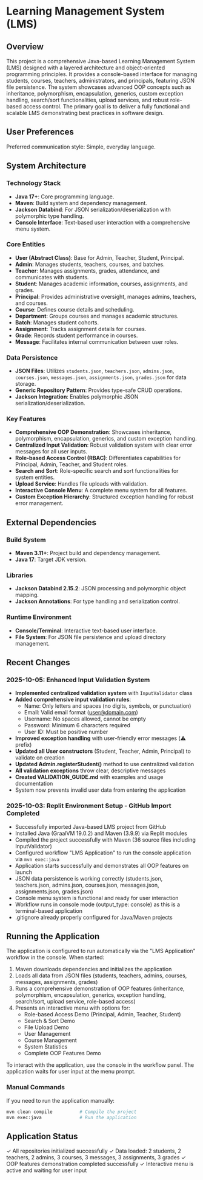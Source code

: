 # Learning Management System (LMS)

## Overview
This project is a comprehensive Java-based Learning Management System (LMS) designed with a layered architecture and object-oriented programming principles. It provides a console-based interface for managing students, courses, teachers, administrators, and principals, featuring JSON file persistence. The system showcases advanced OOP concepts such as inheritance, polymorphism, encapsulation, generics, custom exception handling, search/sort functionalities, upload services, and robust role-based access control. The primary goal is to deliver a fully functional and scalable LMS demonstrating best practices in software design.

## User Preferences
Preferred communication style: Simple, everyday language.

## System Architecture

### Technology Stack
- **Java 17+**: Core programming language.
- **Maven**: Build system and dependency management.
- **Jackson Databind**: For JSON serialization/deserialization with polymorphic type handling.
- **Console Interface**: Text-based user interaction with a comprehensive menu system.

### Core Entities
- **User (Abstract Class)**: Base for Admin, Teacher, Student, Principal.
- **Admin**: Manages students, teachers, courses, and batches.
- **Teacher**: Manages assignments, grades, attendance, and communicates with students.
- **Student**: Manages academic information, courses, assignments, and grades.
- **Principal**: Provides administrative oversight, manages admins, teachers, and courses.
- **Course**: Defines course details and scheduling.
- **Department**: Groups courses and manages academic structures.
- **Batch**: Manages student cohorts.
- **Assignment**: Tracks assignment details for courses.
- **Grade**: Records student performance in courses.
- **Message**: Facilitates internal communication between user roles.

### Data Persistence
- **JSON Files**: Utilizes `students.json`, `teachers.json`, `admins.json`, `courses.json`, `messages.json`, `assignments.json`, `grades.json` for data storage.
- **Generic Repository Pattern**: Provides type-safe CRUD operations.
- **Jackson Integration**: Enables polymorphic JSON serialization/deserialization.

### Key Features
- **Comprehensive OOP Demonstration**: Showcases inheritance, polymorphism, encapsulation, generics, and custom exception handling.
- **Centralized Input Validation**: Robust validation system with clear error messages for all user inputs.
- **Role-based Access Control (RBAC)**: Differentiates capabilities for Principal, Admin, Teacher, and Student roles.
- **Search and Sort**: Role-specific search and sort functionalities for system entities.
- **Upload Service**: Handles file uploads with validation.
- **Interactive Console Menu**: A complete menu system for all features.
- **Custom Exception Hierarchy**: Structured exception handling for robust error management.

## External Dependencies

### Build System
- **Maven 3.11+**: Project build and dependency management.
- **Java 17**: Target JDK version.

### Libraries
- **Jackson Databind 2.15.2**: JSON processing and polymorphic object mapping.
- **Jackson Annotations**: For type handling and serialization control.

### Runtime Environment
- **Console/Terminal**: Interactive text-based user interface.
- **File System**: For JSON file persistence and upload directory management.

## Recent Changes

### 2025-10-05: Enhanced Input Validation System
- **Implemented centralized validation system** with `InputValidator` class
- **Added comprehensive input validation rules**:
  - Name: Only letters and spaces (no digits, symbols, or punctuation)
  - Email: Valid email format (user@domain.com)
  - Username: No spaces allowed, cannot be empty
  - Password: Minimum 6 characters required
  - User ID: Must be positive number
- **Improved exception handling** with user-friendly error messages (⚠️ prefix)
- **Updated all User constructors** (Student, Teacher, Admin, Principal) to validate on creation
- **Updated Admin.registerStudent()** method to use centralized validation
- **All validation exceptions** throw clear, descriptive messages
- **Created VALIDATION_GUIDE.md** with examples and usage documentation
- System now prevents invalid user data from entering the application

### 2025-10-03: Replit Environment Setup - GitHub Import Completed
- Successfully imported Java-based LMS project from GitHub
- Installed Java (GraalVM 19.0.2) and Maven (3.9.9) via Replit modules
- Compiled the project successfully with Maven (36 source files including InputValidator)
- Configured workflow "LMS Application" to run the console application via `mvn exec:java`
- Application starts successfully and demonstrates all OOP features on launch
- JSON data persistence is working correctly (students.json, teachers.json, admins.json, courses.json, messages.json, assignments.json, grades.json)
- Console menu system is functional and ready for user interaction
- Workflow runs in console mode (output_type: console) as this is a terminal-based application
- .gitignore already properly configured for Java/Maven projects

## Running the Application

The application is configured to run automatically via the "LMS Application" workflow in the console. When started:
1. Maven downloads dependencies and initializes the application
2. Loads all data from JSON files (students, teachers, admins, courses, messages, assignments, grades)
3. Runs a comprehensive demonstration of OOP features (inheritance, polymorphism, encapsulation, generics, exception handling, search/sort, upload service, role-based access)
4. Presents an interactive menu with options for:
   - Role-based Access Demo (Principal, Admin, Teacher, Student)
   - Search & Sort Demo
   - File Upload Demo
   - User Management
   - Course Management
   - System Statistics
   - Complete OOP Features Demo

To interact with the application, use the console in the workflow panel. The application waits for user input at the menu prompt.

### Manual Commands
If you need to run the application manually:
```bash
mvn clean compile          # Compile the project
mvn exec:java              # Run the application
```

## Application Status
✓ All repositories initialized successfully
✓ Data loaded: 2 students, 2 teachers, 2 admins, 3 courses, 3 messages, 3 assignments, 3 grades
✓ OOP features demonstration completed successfully
✓ Interactive menu is active and waiting for user input